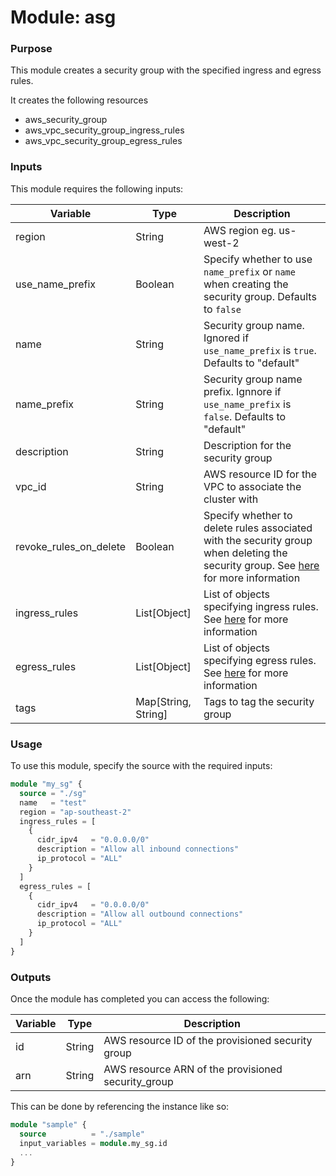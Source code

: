 # Module: asg

### Purpose

This module creates a security group with the specified ingress and egress rules.

It creates the following resources

- aws_security_group
- aws_vpc_security_group_ingress_rules
- aws_vpc_security_group_egress_rules

### Inputs

This module requires the following inputs:

| Variable               | Type                | Description                                                                                                                                                                                                                                             |
| ---------------------- | ------------------- | ------------------------------------------------------------------------------------------------------------------------------------------------------------------------------------------------------------------------------------------------------- |
| region                 | String              | AWS region eg. us-west-2                                                                                                                                                                                                                                |
| use_name_prefix        | Boolean             | Specify whether to use `name_prefix` or `name` when creating the security group. Defaults to `false`                                                                                                                                                    |
| name                   | String              | Security group name. Ignored if `use_name_prefix` is `true`. Defaults to "default"                                                                                                                                                                      |
| name_prefix            | String              | Security group name prefix. Ignnore if `use_name_prefix` is `false`. Defaults to "default"                                                                                                                                                              |
| description            | String              | Description for the security group                                                                                                                                                                                                                      |
| vpc_id                 | String              | AWS resource ID for the VPC to associate the cluster with                                                                                                                                                                                               |
| revoke_rules_on_delete | Boolean             | Specify whether to delete rules associated with the security group when deleting the security group. See [here](https://registry.terraform.io/providers/hashicorp/aws/latest/docs/resources/security_group#revoke_rules_on_delete) for more information |
| ingress_rules          | List[Object]        | List of objects specifying ingress rules. See [here](https://registry.terraform.io/providers/hashicorp/aws/latest/docs/resources/vpc_security_group_ingress_rule) for more information                                                                  |
| egress_rules           | List[Object]        | List of objects specifying egress rules. See [here](https://registry.terraform.io/providers/hashicorp/aws/latest/docs/resources/vpc_security_group_egress_rule) for more information                                                                    |
| tags                   | Map[String, String] | Tags to tag the security group                                                                                                                                                                                                                          |

### Usage

To use this module, specify the source with the required inputs:

```terraform
module "my_sg" {
  source = "./sg"
  name   = "test"
  region = "ap-southeast-2"
  ingress_rules = [
    {
      cidr_ipv4   = "0.0.0.0/0"
      description = "Allow all inbound connections"
      ip_protocol = "ALL"
    }
  ]
  egress_rules = [
    {
      cidr_ipv4   = "0.0.0.0/0"
      description = "Allow all outbound connections"
      ip_protocol = "ALL"
    }
  ]
}
```

### Outputs

Once the module has completed you can access the following:

| Variable | Type   | Description                                        |
| -------- | ------ | -------------------------------------------------- |
| id       | String | AWS resource ID of the provisioned security group  |
| arn      | String | AWS resource ARN of the provisioned security_group |

This can be done by referencing the instance like so:

```terraform
module "sample" {
  source          = "./sample"
  input_variables = module.my_sg.id
  ...
}
```
